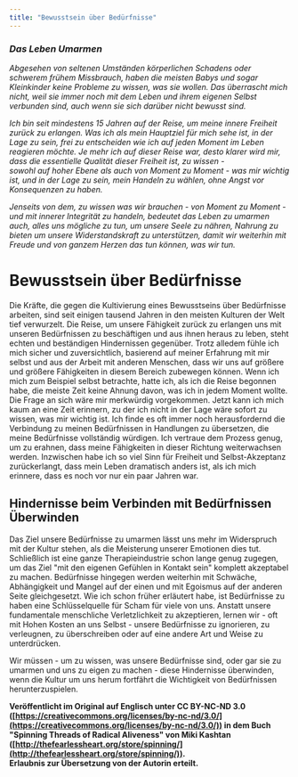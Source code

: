 ```yaml
---
title: "Bewusstsein über Bedürfnisse"
---
```


### *Das Leben Umarmen*

*Abgesehen von seltenen Umständen körperlichen Schadens oder schwerem frühem Missbrauch, haben die meisten 
Babys und sogar Kleinkinder keine Probleme zu wissen, was sie wollen.
Das überrascht mich nicht, weil sie immer noch mit dem Leben und ihrem eigenen Selbst verbunden sind, 
auch wenn sie sich darüber nicht bewusst sind.*  

*Ich bin seit mindestens 15 Jahren auf der Reise, um meine innere Freiheit zurück zu erlangen.
Was ich als mein Hauptziel für mich sehe ist, in der Lage zu sein, frei zu entscheiden wie ich auf jeden 
Moment im Leben reagieren möchte.
Je mehr ich auf dieser Reise war, desto klarer wird mir, dass die essentielle Qualität dieser Freiheit ist, zu wissen -  
sowohl auf hoher Ebene als auch von Moment zu Moment - was mir wichtig ist, und in der Lage zu sein, mein Handeln zu 
wählen, ohne Angst vor Konsequenzen zu haben.*

*Jenseits von dem, zu wissen was wir brauchen - von Moment zu Moment - und mit innerer Integrität zu handeln, 
bedeutet das Leben zu umarmen auch, alles uns mögliche zu tun, um unsere Seele zu nähren, Nahrung zu bieten 
um unsere Widerstandskraft zu unterstützen, damit wir weiterhin mit Freude und von ganzem Herzen das tun 
können, was wir tun.*

# Bewusstsein über Bedürfnisse
Die Kräfte, die gegen die Kultivierung eines Bewusstseins über Bedürfnisse arbeiten, sind seit einigen 
tausend Jahren in den meisten Kulturen der Welt tief verwurzelt.
Die Reise, um unsere Fähigkeit zurück zu erlangen uns mit unseren Bedürfnissen zu beschäftigen und aus ihnen heraus zu leben, 
steht echten und beständigen Hindernissen gegenüber.
Trotz alledem fühle ich mich sicher und zuversichtlich, basierend auf meiner Erfahrung mit mir selbst und aus der Arbeit mit anderen Menschen, dass wir uns auf größere und größere Fähigkeiten in diesem Bereich zubewegen können.
Wenn ich mich zum Beispiel selbst betrachte, hatte ich, als ich die Reise begonnen habe, die meiste Zeit keine Ahnung davon, was ich in jedem Moment wollte.
Die Frage an sich wäre mir merkwürdig vorgekommen.
Jetzt kann ich mich kaum an eine Zeit erinnern, zu der ich nicht in der Lage wäre sofort zu wissen, was mir wichtig ist.
Ich finde es oft immer noch herausfordernd die Verbindung zu meinen Bedürfnissen in Handlungen zu übersetzen, die meine Bedürfnisse vollständig würdigen.
Ich vertraue dem Prozess genug, um zu erahnen, dass meine Fähigkeiten in dieser Richtung weiterwachsen werden.
Inzwischen habe ich so viel Sinn für Freiheit und Selbst-Akzeptanz zurückerlangt, dass mein Leben dramatisch anders ist, als ich mich erinnere, dass es noch vor nur ein paar Jahren war.

## Hindernisse beim Verbinden mit Bedürfnissen Überwinden
Das Ziel unsere Bedürfnisse zu umarmen lässt uns mehr im Widerspruch mit der Kultur stehen, als die Meisterung unserer Emotionen dies tut.
Schließlich ist eine ganze Therapieindustrie schon lange genug zugegen, um das Ziel "mit den eigenen Gefühlen in Kontakt sein" komplett akzeptabel zu machen.
Bedürfnisse hingegen werden weiterhin mit Schwäche, Abhängigkeit und Mangel auf der einen und mit Egoismus auf der anderen Seite gleichgesetzt.
Wie ich schon früher erläutert habe, ist Bedürfnisse zu haben eine Schlüsselquelle für Scham für viele von uns.
Anstatt unsere fundamentale menschliche Verletzlichkeit zu akzeptieren, lernen wir - oft mit Hohen Kosten an uns Selbst - unsere Bedürfnisse zu ignorieren, zu verleugnen, zu überschreiben oder auf eine andere Art und Weise zu unterdrücken.

Wir müssen - um zu wissen, was unsere Bedürfnisse sind, oder gar sie zu umarmen und uns zu eigen zu machen - diese Hindernisse überwinden, wenn die Kultur um uns herum fortfährt die Wichtigkeit von Bedürfnissen herunterzuspielen.

**Veröffentlicht im Original auf Englisch unter CC BY-NC-ND 3.0 ([https://creativecommons.org/licenses/by-nc-nd/3.0/](https://creativecommons.org/licenses/by-nc-nd/3.0/)) in dem Buch "Spinning Threads of Radical Aliveness" von Miki Kashtan ([http://thefearlessheart.org/store/spinning/](http://thefearlessheart.org/store/spinning/)).  
Erlaubnis zur Übersetzung von der Autorin erteilt.**

